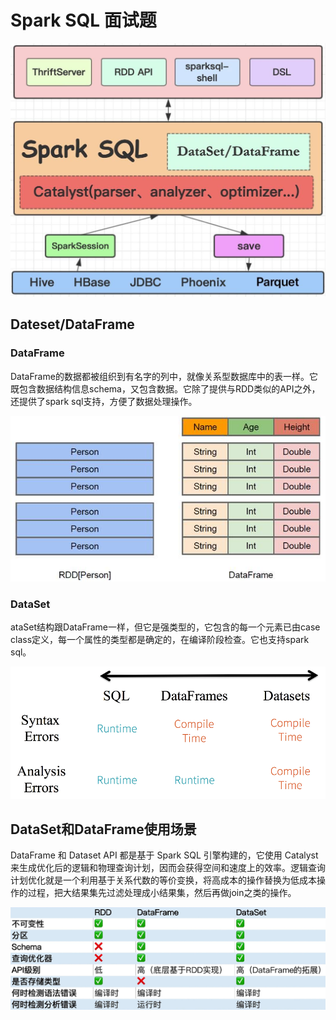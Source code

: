 # Spark SQL 面试题

![](Images/36.jpeg)


## Dateset/DataFrame

### DataFrame

DataFrame的数据都被组织到有名字的列中，就像关系型数据库中的表一样。它既包含数据结构信息schema，又包含数据。它除了提供与RDD类似的API之外，还提供了spark sql支持，方便了数据处理操作。

![](Images/37.png)

### DataSet

ataSet结构跟DataFrame一样，但它是强类型的，它包含的每一个元素已由case class定义，每一个属性的类型都是确定的，在编译阶段检查。它也支持spark sql。

![](Images/38.png)

## DataSet和DataFrame使用场景

DataFrame 和 Dataset API 都是基于 Spark SQL 引擎构建的，它使用 Catalyst 来生成优化后的逻辑和物理查询计划，因而会获得空间和速度上的效率。逻辑查询计划优化就是一个利用基于关系代数的等价变换，将高成本的操作替换为低成本操作的过程，把大结果集先过滤处理成小结果集，然后再做join之类的操作。

![](Images/39.png)
